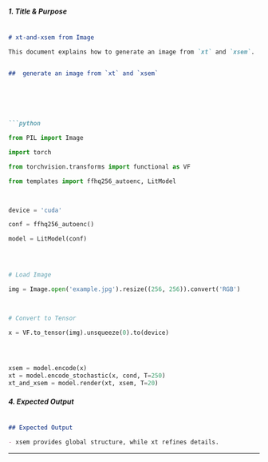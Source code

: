 ##### **1. Title & Purpose**

```md

# xt-and-xsem from Image

This document explains how to generate an image from `xt` and `xsem`.

```


```md

##  generate an image from `xt` and `xsem`

  


  

```python

from PIL import Image

import torch

from torchvision.transforms import functional as VF

from templates import ffhq256_autoenc, LitModel

  

device = 'cuda'

conf = ffhq256_autoenc()

model = LitModel(conf)


  

# Load Image

img = Image.open('example.jpg').resize((256, 256)).convert('RGB')

  

# Convert to Tensor

x = VF.to_tensor(img).unsqueeze(0).to(device)

  


xsem = model.encode(x)
xt = model.encode_stochastic(x, cond, T=250)
xt_and_xsem = model.render(xt, xsem, T=20)

```

  

##### **4. Expected Output**

```md

## Expected Output

- xsem provides global structure, while xt refines details.


```

  

---

  

